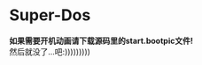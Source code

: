 # Super-Dos  
<!-- Password:im_a_pupil_unlock_my_pc_plz -->
__如果需要开机动画请下载源码里的start.bootpic文件!__  
然后就没了...吧:)))))))))  
